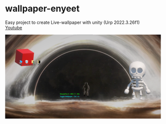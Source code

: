 # wallpaper-enyeet
Easy project to create Live-wallpaper with unity (Urp 2022.3.26f1)\
[Youtube](https://www.youtube.com/watch?v=GrYgb6Dg0Jk)

![Alt text](Image.png)
